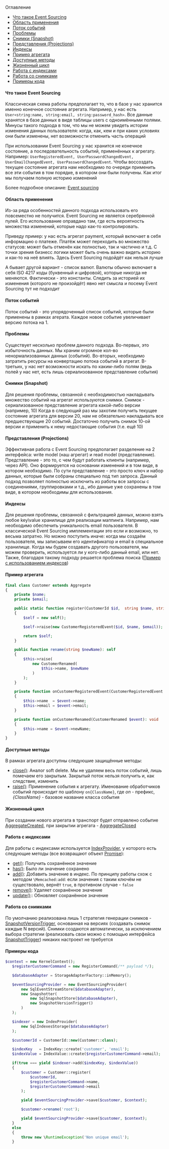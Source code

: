 Оглавление
* [Что такое Event Sourcing](https://github.com/mmasiukevich/service-bus/blob/master/doc/ru_event_sourcing.md#%D0%A7%D1%82%D0%BE-%D1%82%D0%B0%D0%BA%D0%BE%D0%B5-event-sourcing)
* [Область применения](https://github.com/mmasiukevich/service-bus/blob/master/doc/ru_event_sourcing.md#%D0%9E%D0%B1%D0%BB%D0%B0%D1%81%D1%82%D1%8C-%D0%BF%D1%80%D0%B8%D0%BC%D0%B5%D0%BD%D0%B5%D0%BD%D0%B8%D1%8F)
* [Поток событий](https://github.com/mmasiukevich/service-bus/blob/master/doc/ru_event_sourcing.md#%D0%9F%D0%BE%D1%82%D0%BE%D0%BA-%D1%81%D0%BE%D0%B1%D1%8B%D1%82%D0%B8%D0%B9)
* [Проблемы](https://github.com/mmasiukevich/service-bus/blob/master/doc/ru_event_sourcing.md#%D0%9F%D1%80%D0%BE%D0%B1%D0%BB%D0%B5%D0%BC%D1%8B)
* [Снимки (Snapshot)](https://github.com/mmasiukevich/service-bus/blob/master/doc/ru_event_sourcing.md#%D0%A1%D0%BD%D0%B8%D0%BC%D0%BA%D0%B8-snapshot)
* [Представления (Projections)](https://github.com/mmasiukevich/service-bus/blob/master/doc/ru_event_sourcing.md#%D0%9F%D1%80%D0%B5%D0%B4%D1%81%D1%82%D0%B0%D0%B2%D0%BB%D0%B5%D0%BD%D0%B8%D1%8F-projections)
* [Индексы](https://github.com/mmasiukevich/service-bus/blob/master/doc/ru_event_sourcing.md#%D0%98%D0%BD%D0%B4%D0%B5%D0%BA%D1%81%D1%8B)
* [Пример агрегата](https://github.com/mmasiukevich/service-bus/blob/master/doc/ru_event_sourcing.md#%D0%9F%D1%80%D0%B8%D0%BC%D0%B5%D1%80-%D0%B0%D0%B3%D1%80%D0%B5%D0%B3%D0%B0%D1%82%D0%B0)
* [Доступные методы](https://github.com/mmasiukevich/service-bus/blob/master/doc/ru_event_sourcing.md#%D0%94%D0%BE%D1%81%D1%82%D1%83%D0%BF%D0%BD%D1%8B%D0%B5-%D0%BC%D0%B5%D1%82%D0%BE%D0%B4%D1%8B)
* [Жизненный цикл](https://github.com/mmasiukevich/service-bus/blob/master/doc/ru_event_sourcing.md#%D0%96%D0%B8%D0%B7%D0%BD%D0%B5%D0%BD%D0%BD%D1%8B%D0%B9-%D1%86%D0%B8%D0%BA%D0%BB)
* [Работа с индексами](https://github.com/mmasiukevich/service-bus/blob/master/doc/ru_event_sourcing.md#%D0%A0%D0%B0%D0%B1%D0%BE%D1%82%D0%B0-%D1%81-%D0%B8%D0%BD%D0%B4%D0%B5%D0%BA%D1%81%D0%B0%D0%BC%D0%B8)
* [Работа со снимками](https://github.com/mmasiukevich/service-bus/blob/master/doc/ru_event_sourcing.md#%D0%A0%D0%B0%D0%B1%D0%BE%D1%82%D0%B0-%D1%81%D0%BE-%D1%81%D0%BD%D0%B8%D0%BC%D0%BA%D0%B0%D0%BC%D0%B8)
* [Примеры кода](https://github.com/mmasiukevich/service-bus/blob/master/doc/ru_event_sourcing.md#%D0%9F%D1%80%D0%B8%D0%BC%D0%B5%D1%80%D1%8B-%D0%BA%D0%BE%D0%B4%D0%B0)

#### Что такое Event Sourcing
Классическая схема работы предполагает то, что в базе у нас хранится именно конечное состояние агрегата.
Например, у нас есть ```User<string:name, string:email, string:password_hash>```. Все данные хранятся в базе данных в виде таблицы users с одноимёнными полями.
Минусы такого подхода в том, что мы не можем увидеть истории изменения данных пользователя: когда, как, кем и при каких условиях они были изменены, нет возможности отменить часть операций

При использовании Event Sourcing у нас хранится не конечное состояние, а последовательность событий, применённых к агрегату.
Например: ```UserRegisteredEvent, UserPasswordChangedEvent, UserEmailChangedEvent, UserPasswordChangedEvent```. Чтобы воссоздать текущее состояние агрегата нам необходимо по очереди применить все эти события в том порядке, в котором они были получены.
Как итог мы получаем полную историю изменений

Более подробное описание: [Event sourcing](https://microservices.io/patterns/data/event-sourcing.html)

#### Область применения
Из-за ряда особенностей данного подхода использовать его повсеместно не получится. Event Sourcing не является серебрянной пулей.
Его использование оправдано там, где есть вероятность множества изменений, которые надо как-то контролировать.

Приведу пример:
у нас есть агрегат payment, который включает в себя информацию о платеже. Платёж может переходить во множество статусов: может быть отменён как полностью, так и частично и т.д. С точки зрения бизнесс логики может быть очень важно видеть историю и как-то на неё влиять. Здесь Event Sourcing подойдёт как нельзя лучше

А бывает другой вариант - список валют. Валюты обычно включает в себя ISO 4217 коды (буквенный и цифровой), которые никогда не меняются. Фактически - это константы. Следить за историей их изменения (которого не произойдёт) явно нет смысла и посему Event Sourcing тут не подходит

#### Поток событий
Поток событий - это упорядоченный список событий, которые были применены в рамках агерата.
Каждое новое событие увеличивает версию потока на 1.

#### Проблемы
Существует несколько проблем данного подхода.
Во-первых, это избыточность данных. Мы храним огромное кол-во ненормализованных данных (событий).
Во-вторых, необходимо затратить ресурсы на конвертацию потока событий в агрегат.
В-третьих, у нас нет возможности искать по каким-либо полям (ведь полей у нас нет, есть лишь сериализованное представление события)

#### Снимки (Snapshot)
Для решения проблемы, связанной с необходимостью накладывать множество событий на агрегат используются снимки.
Снимок - сериализованное представление агрегата какой-либо версии (например, 10)
Когда в следующий раз мы захотим получить текущее состояние агрегата для версии 20, нам не обязательно накладывать все предшествующие 20 событий. Достаточно получить снимок 10-ой версии и применить к нему недостающие события (т.е. ещё 10)

#### Представления (Projections)
Эффективная работа с Event Sourcing предполагает разделение на 2 интерфейса: write model (наш агрегат) и read model (представление).
Представление - это то, с чем будут работать клиенты (например, через API). Оно формируется на основании изменений и в том виде, в котором необходимо. По сути представление - это просто ключ и набор данных, которые были собраны специально под тип запроса.
Данный подход позволяет полностью исключить из работы все запросы с соединениями, группировками и т.д., ибо данные уже сохранены в том виде, в котором необходимы для использования.

#### Индексы
Для решения проблемы, связанной с фильтрацией данных, можно взять любое key\value хранилище для реализации маппинга.
Например, нам необходимо обеспечить уникальность email пользователя.
В классической Event Sourcing имплементации это если и возможно, то весьма затратно. Но можно поступить иначе:
когда мы создаём пользователя, мы записываем его идентификатор и email в специальное хранилище. Когда мы будем создавать другого пользователя, мы можем проверить, используется ли у кого-либо данный email, или нет.
Также, благодаря такому подходу решается проблема поиска ([Пример с использованием индексов](https://github.com/mmasiukevich/service-bus/blob/master/doc/ru_event_sourcing.md#%D0%9F%D1%80%D0%B8%D0%BC%D0%B5%D1%80%D1%8B-%D0%BA%D0%BE%D0%B4%D0%B0))

#### Пример агрегата
```php
final class Customer extends Aggregate
{
    private $name;
    private $email;

    public static function register(CustomerId $id,  string $name, string $email): self
    {
        $self = new self();

        $self->raise(new CustomerRegisteredEvent($id, $name, $email));

        return $self;
    }

    public function rename(string $newName): self
    {
        $this->raise(
            new CustomerRenamed(
                $this->name, $newName
            )
        );
    }

    private function onCustomerRegisteredEvent(CustomerRegisteredEvent $event): void
    {
        $this->name  = $event->name;
        $this->email = $event->email;
    }

    private function onCustomerRenamed(CustomerRenamed $event): void
    {
        $this->name = $event->newName;
    }
}
```
#### Доступные методы
В рамках агрегата доступны следуюшие защищённые методы:
* [close()](https://github.com/mmasiukevich/service-bus/blob/master/src/EventSourcing/Aggregate.php#L138): Аналог soft delete. Мы не удаляем весь поток событий, лишь помечаем его закрытым. Закрытый поток нельзя получить и, как следствие, изменить
* [raise()](https://github.com/mmasiukevich/service-bus/blob/master/src/EventSourcing/Aggregate.php#L108): Применение события к агрегату. Именование обработчиков событий происходит по шаблону ```on{ClassName}```, где *on* - префикс, *{ClassName}* - базовое название класса события

#### Жизненный цикл
При создании нового агрегата в транспорт будет отправлено событие [AggregateCreated](https://github.com/mmasiukevich/service-bus/blob/master/src/EventSourcing/Contract/AggregateCreated.php), при закрытии агрегата - [AggregateClosed](https://github.com/mmasiukevich/service-bus/blob/master/src/EventSourcing/Contract/AggregateClosed.php)

#### Работа с индексами
Для работы с индексами используется [IndexProvider](https://github.com/mmasiukevich/service-bus/blob/master/src/IndexProvider.php), у которого есть следующие методы (все возвращают объект [Promise](https://github.com/amphp/amp/blob/master/lib/Promise.php)):
* [get()](https://github.com/mmasiukevich/service-bus/blob/master/src/IndexProvider.php#L54): Получить сохранённое значение
* [has()](https://github.com/mmasiukevich/service-bus/blob/master/src/IndexProvider.php#L83): Было ли значение сохранено
* [add()](https://github.com/mmasiukevich/service-bus/blob/master/src/IndexProvider.php#L111): Добавить значение в индекс. По принципу работы схож с методом ```\Memcached:add```: если значения с таким ключём не существовало, вернёт ```true```, в противном случае - ```false```
* [remove()](https://github.com/mmasiukevich/service-bus/blob/master/src/IndexProvider.php#L142): Удаляет сохранённое значение
* [update()](https://github.com/mmasiukevich/service-bus/blob/master/src/IndexProvider.php#L158):: Обновляет сохранённое значение

#### Работа со снимками
По умолчанию реализована лишь 1 стратегия генерации снимков - [SnapshotVersionTrigger](https://github.com/mmasiukevich/service-bus/blob/master/src/EventSourcing/SnapshotTrigger/SnapshotVersionTrigger.php), основанная на версиях (создавать снимок каждые N версий). Снимки создаются автоматически, за исключением выбора стратегии (реализовать свои можно с помощью интерфейса [SnapshotTrigger](https://github.com/mmasiukevich/service-bus/blob/master/src/EventSourcing/SnapshotTrigger/SnapshotTrigger.php)) никаких настроект не требуется

#### Примеры кода
```php
$context = new KernelContext();
   $registerCustomerCommand = new RegisterCommand(/** payload */);

   $databaseAdapter = StorageAdapterFactory::inMemory();

   $eventSourcingProvider = new EventSourcingProvider(
       new SqlEventStreamStore($databaseAdapter),
       new Snapshotter(
           new SqlSnapshotStore($databaseAdapter),
           new SnapshotVersionTrigger()
       )
   );

   $indexer = new IndexProvider(
       new SqlIndexesStorage($databaseAdapter)
   );

   $customerId = CustomerId::new(Customer::class);

   $indexKey   = IndexKey::create('customer', 'email');
   $indexValue = IndexValue::create($registerCustomerCommand->email);

   if(true === yield $indexer->add($indexKey, $indexValue))
   {
       $customer = Customer::register(
           $customerId,
           $registerCustomerCommand->name,
           $registerCustomerCommand->email
       );

       yield $eventSourcingProvider->save($customer, $context);

       $customer->rename('root');

       yield $eventSourcingProvider->save($customer, $context);
   }
   else
   {
       throw new \RuntimeException('Non unique email');
   }
```

